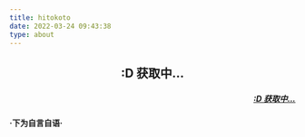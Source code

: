 ```yaml
---
title: hitokoto
date: 2022-03-24 09:43:38
type: about
---
```




<script>
    fetch('https://v1.hitokoto.cn/?c=a&c=b&c=d&c=k')
        .then(response => response.json())
        .then(data => {
            const hitokoto = document.getElementById('hitokoto_text')
            hitokoto.innerText = data.hitokoto
            const from = document.getElementById('hitokoto_from')
            from.href = 'https://hitokoto.cn/?uuid=' + data.uuid
            if(data.from_who == null){
                from.innerText = "————" + '「' + data.from + '」'
            }else{
                from.innerText = "————" + data.from_who + '「' + data.from + '」'
            }
        })
        .catch(console.error)
</script>
<h2 align="center">
    <p  id="hitokoto_text">:D 获取中...</p>
</h2>
<h5 align="right" >
    <a target="_blank" href="#" id="hitokoto_from">:D 获取中...</a>
</h5>
<h4>·下为自言自语·</h4>
<body>
<script type="text/javascript" src="https://oss.xwxstudio.com/js/artitalk.js"></script>
    <div id="artitalk_main"></div>
    <script>
    new Artitalk({
        appId: 'YBH7dy8YlNz0JsvUT2vw1rVn-MdYXbMMI',
        appKey: 'Q7qAfgOW7OkXlWMWf62B4lb2',
        pageSize: 2,
        color1: '#eeeeee',
        color2: '#eeeeee',
        color3: '#000000'
    })
    </script>
</body>